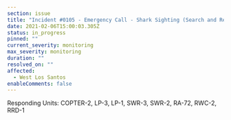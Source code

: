 ```yaml
---
section: issue
title: "Incident #0105 - Emergency Call - Shark Sighting (Search and Rescue)"
date: 2021-02-06T15:00:03.305Z
status: in_progress
pinned: ""
current_severity: monitoring
max_severity: monitoring
duration: ""
resolved_on: ""
affected:
  - West Los Santos
enableComments: false
---
```

Responding Units: COPTER-2, LP-3, LP-1, SWR-3, SWR-2, RA-72, RWC-2, RRD-1